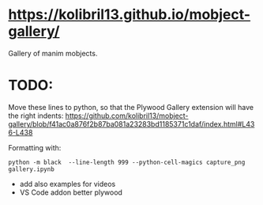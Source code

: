 
# https://kolibril13.github.io/mobject-gallery/
Gallery of manim mobjects.

# TODO:
Move these lines to python, so that the Plywood Gallery extension will have the right indents:
https://github.com/kolibril13/mobject-gallery/blob/f41ac0a876f2b87ba081a23283bd1185371c1daf/index.html#L436-L438


Formatting with:
```
python -m black  --line-length 999 --python-cell-magics capture_png gallery.ipynb
```



* add also examples for videos
*  VS Code addon better plywood
